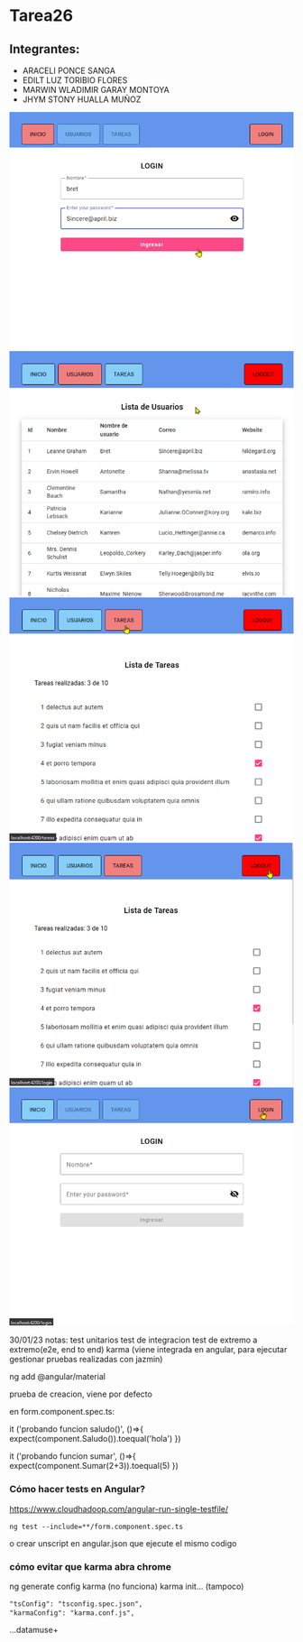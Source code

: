 # Tarea26

## Integrantes:

- ARACELI PONCE SANGA
- EDILT LUZ TORIBIO FLORES
- MARWIN WLADIMIR GARAY MONTOYA
- JHYM STONY HUALLA MUÑOZ

![](./src/assets/capture.png)
![](./src/assets/capture1.png)
![](./src/assets/capture3.png)
![](./src/assets/capture4.png)
![](./src/assets/capture5.png)




30/01/23 notas:
test unitarios
test de integracion
test de extremo a extremo(e2e, end to end)
karma (viene integrada en angular, para ejecutar gestionar pruebas realizadas con jazmin)

ng add @angular/material

prueba de creacion, viene por defecto


en form.component.spec.ts:

it ('probando funcion saludo()', ()=>{
expect(component.Saludo()).toequal('hola')
})

it ('probando funcion sumar', ()=>{
expect(component.Sumar(2+3)).toequal(5)
})




### Cómo hacer tests en Angular?

https://www.cloudhadoop.com/angular-run-single-testfile/

```
ng test --include=**/form.component.spec.ts
```

o crear unscript en angular.json que ejecute el mismo codigo


### cómo evitar que karma abra chrome

ng generate config karma (no funciona)
karma init... (tampoco)

```
"tsConfig": "tsconfig.spec.json",
"karmaConfig": "karma.conf.js",
```

...datamuse+
<!-- https://www.datamuse.com/api/ 

api.datamuse.com/

getWordsSimilarSound

getWordsSimilarSpell

getWordsRelated

- nouns
- adjectives
- synonyms
- associated
- antonyms
- hom sound-alike
- cns consonant match

max (number of results, default:100)

md r (pronuciation) -->
